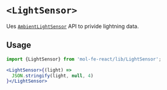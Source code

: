 # `<LightSensor>`

Ues [`AmbientLightSensor`](https://developer.mozilla.org/en-US/docs/Web/API/AmbientLightSensor) API
to privide lightning data.

## Usage

```jsx
import {LightSensor} from 'mol-fe-react/lib/LightSensor';

<LightSensor>{(light) =>
  JSON.stringify(light, null, 4)
}</LightSensor>
```
